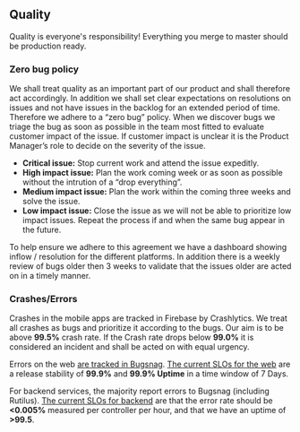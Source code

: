 ## Quality

Quality is everyone's responsibility! Everything you merge to master should be production ready. 

### Zero bug policy

We shall treat quality as an important part of our product and shall therefore act accordingly. In addition we shall set clear expectations on resolutions on issues and not have issues in the backlog for an extended period of time. Therefore we adhere to a “zero bug” policy. 
When we discover bugs we triage the bug as soon as possible in the team most fitted to evaluate customer impact of the issue. If customer impact is unclear it is the Product Manager’s role to decide on the severity of the issue. 
- **Critical issue:**
	Stop current work and attend the issue expeditly.
- **High impact issue:** 
	Plan the work coming week or as soon as possible without the intrution of a “drop everything”.
- **Medium impact issue:**
	Plan the work within the coming three weeks and solve the issue.
- **Low impact issue:**
	Close the issue as we will not be able to prioritize low impact issues. Repeat the process if and when the same bug appear in the future.

To help ensure we adhere to this agreement we have a dashboard showing inflow / resolution for the different platforms. In addition there is a weekly review of bugs older then 3 weeks to validate that the issues older are acted on in a timely manner. 

### Crashes/Errors

Crashes in the mobile apps are tracked in Firebase by Crashlytics. We treat all crashes as bugs and prioritize it according to the bugs. Our aim is to be above **99.5%** crash rate. If the Crash rate drops below **99.0%** it is considered an incident and shall be acted on with equal urgency.

Errors on the web [are tracked in Bugsnag](https://github.com/fishbrain/mykiss-web/blob/develop/docs/frontend-guidelines/error-monitoring.md). [The current SLOs for the web](https://github.com/fishbrain/mykiss-web/blob/develop/docs/frontend-guidelines/slos.md) are a release stability of **99.9%** and **99.9% Uptime** in a time window of 7 Days.

For backend services, the majority report errors to Bugsnag (including Rutilus). [The current SLOs for backend](https://docs.google.com/document/d/1GdoIj4CzLlZlAJTS9rTE9jIH52GL61qM-Lk0MpiVvyY/edit?ts=5dde8264) are that the error rate should be **<0.005%** measured per controller per hour, and that we have an uptime of **>99.5**.

